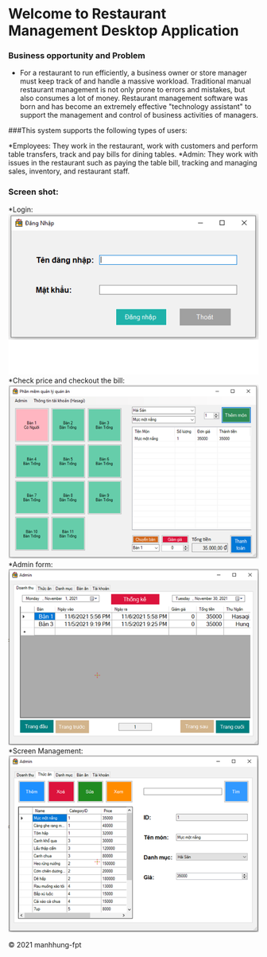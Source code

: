 # Welcome to Restaurant Management Desktop Application

### Business opportunity and Problem

* For a restaurant to run efficiently, a business owner or store manager must keep track of and handle a massive workload. Traditional manual restaurant management is not only prone to errors and mistakes, but also consumes a lot of money. Restaurant management software was born and has become an extremely effective "technology assistant" to support the management and control of business activities of managers.

###This system supports the following types of users:

*Employees: They work in the restaurant, work with customers and perform table transfers, track and pay bills for dining tables.
*Admin: They work with issues in the restaurant such as paying the table bill, tracking and managing sales, inventory, and restaurant staff.

### Screen shot:
*Login:
![Login]( https://github.com/manhhung-fpt/Restaurant-Management_PRN-Project_SE1504_Group4/blob/main/images/Untitled.png)
*Check price and checkout the bill:
![Bill]( https://github.com/manhhung-fpt/Restaurant-Management_PRN-Project_SE1504_Group4/blob/main/images/Untitled1.png)
*Admin form:
![Admin]( https://github.com/manhhung-fpt/Restaurant-Management_PRN-Project_SE1504_Group4/blob/main/images/Untitled3.png)
*Screen Management:
![Management]( https://github.com/manhhung-fpt/Restaurant-Management_PRN-Project_SE1504_Group4/blob/main/images/Untitled4.png)


© 2021 manhhung-fpt
